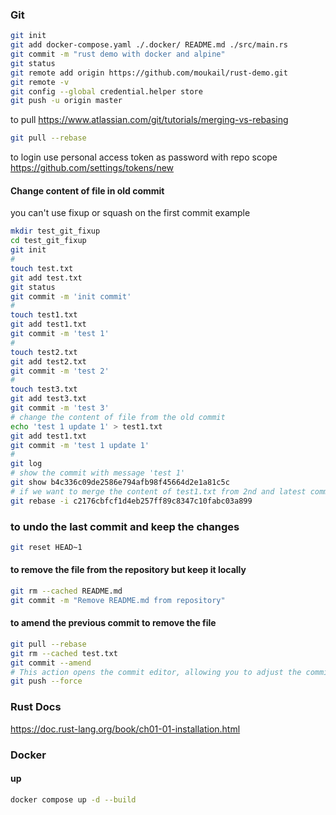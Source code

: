 ### Git
```bash
git init
git add docker-compose.yaml ./.docker/ README.md ./src/main.rs
git commit -m "rust demo with docker and alpine"
git status
git remote add origin https://github.com/moukail/rust-demo.git
git remote -v
git config --global credential.helper store
git push -u origin master
```
to pull https://www.atlassian.com/git/tutorials/merging-vs-rebasing
```bash
git pull --rebase
```

to login use personal access token as password with repo scope
https://github.com/settings/tokens/new

#### Change content of file in old commit
you can't use fixup or squash on the first commit
example
```bash
mkdir test_git_fixup
cd test_git_fixup
git init
#
touch test.txt
git add test.txt
git status
git commit -m 'init commit'
#
touch test1.txt
git add test1.txt
git commit -m 'test 1'
#
touch test2.txt
git add test2.txt
git commit -m 'test 2'
#
touch test3.txt
git add test3.txt
git commit -m 'test 3'
# change the content of file from the old commit
echo 'test 1 update 1' > test1.txt
git add test1.txt
git commit -m 'test 1 update 1'
#
git log
# show the commit with message 'test 1'
git show b4c336c09de2586e794afb98f45664d2e1a81c5c
# if we want to merge the content of test1.txt from 2nd and latest commits, we have to move the latest commit bellow the 2nd one then save the changes. hier we need to use the first commit for rebase with interactive mode, then use the same command to change the rebase command from pick to fixup for latest commit.
git rebase -i c2176cbfcf1d4eb257ff89c8347c10fabc03a899
```

### to undo the last commit and keep the changes
```bash
git reset HEAD~1
```

#### to remove the file from the repository but keep it locally
```bash
git rm --cached README.md
git commit -m "Remove README.md from repository"
```

#### to amend the previous commit to remove the file
```bash
git pull --rebase
git rm --cached test.txt
git commit --amend
# This action opens the commit editor, allowing you to adjust the commit message as needed, effectively recreating the commit without the unwanted file.
git push --force
```

### Rust Docs
https://doc.rust-lang.org/book/ch01-01-installation.html

### Docker
#### up
```bash
docker compose up -d --build
```
